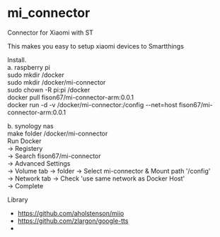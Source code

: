 # mi_connector
Connector for Xiaomi with ST

This makes you easy to setup xiaomi devices to Smartthings



Install. <br/>
a. raspberry pi<br/>
  sudo mkdir /docker<br/>
  sudo mkdir /docker/mi-connector<br/>
  sudo chown -R pi:pi /docker<br/>
  docker pull fison67/mi-connector-arm:0.0.1<br/>
  docker run -d -v /docker/mi-connector:/config --net=host fison67/mi-connector-arm:0.0.1<br/>

b. synology nas<br/>
  make folder /docker/mi-connector<br/>
  Run Docker<br/>
  -> Registery <br/>
  -> Search fison67/mi-connector<br/>
  -> Advanced Settings<br/>
  -> Volume tab -> folder -> Select mi-connector & Mount path '/config'<br/>
  -> Network tab -> Check 'use same network as Docker Host'<br/>
  -> Complete<br/>
 

Library
- https://github.com/aholstenson/miio
- https://github.com/zlargon/google-tts
- 
